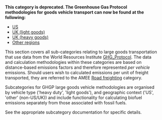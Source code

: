 **This category is deprecated. The Greenhouse Gas Protocol methodologies
for goods vehicle transport can now be found at the following:**

  - [US](US_road_transport_by_Greenhouse_Gas_Protocol)
  - [UK (light goods)](UK_road_transport_by_Greenhouse_Gas_Protocol)
  - [UK (heavy
    goods)](UK_heavy_goods_transport_by_Greenhouse_Gas_Protocol)
  - [Other
    regions](Other_regional_road_transport_by_Greenhouse_Gas_Protocol)

This section covers all sub-categories relating to large goods
transportation that use data from the World Resources Institute
[GHG\_Protocol](http://www.ghgprotocol.org/). The data and calculation
methodologies within these categories are based on distance-based
emissions factors and therefore represented *per vehicle* emissions.
Should users wish to calculated emissions per unit of freight
transported, they are referred to the AMEE [Road
freighting](Road_freighting) category.

Subcategories for GHGP large goods vehicle methodologies are organised
by vehicle type ('heavy duty', 'light goods'), and geographic context
('US', 'other' (non-US/UK)) and include functionality for calculating
biofuel emissions separately from those associated with fossil fuels.

See the appropriate subcategory documentation for specific details.
